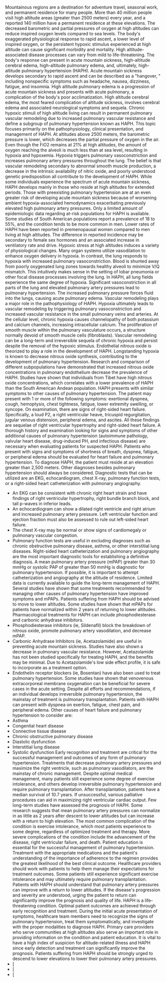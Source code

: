 Mountainous regions are a destination for adventure travel, seasonal work, and permanent residence for many people. More than 40 million people visit high altitude areas (greater than 2500 meters) every year, and a reported 140 million have a permanent residence at these elevations. The decreased barometric and partial pressures of oxygen at high altitudes can reduce inspired oxygen levels compared to sea levels. The body's exaggerated physiological response to rapid ascent, a lower level of inspired oxygen, or the persistent hypoxic stimulus experienced at high altitude can cause significant morbidity and mortality. High altitude-associated disease processes can vary from mild to life-threatening. The body's response can present in acute mountain sickness, high-altitude cerebral edema, high-altitude pulmonary edema, and, ultimately, high-altitude pulmonary hypertension (HAPH). Acute mountain sickness develops secondary to rapid ascent and can be described as a "hangover, " including nonspecific symptoms such as headache, nausea, dizziness, fatigue, and insomnia.
High altitude pulmonary edema is a progression of acute mountain sickness and presents with acute pulmonary, a complication of the body's poor acclimatization. High altitude cerebral edema, the most feared complication of altitude sickness, involves cerebral edema and associated neurological symptoms and sequela. Chronic hypoxic stimuli of high altitude living can result in permanent pulmonary vascular remodeling due to increased pulmonary vascular resistance and define a subgroup of pulmonary hypertension known as HAPH. This topic focuses primarily on the pathophysiology, clinical presentation, and management of HAPH.
At altitudes above 2500 meters, the barometric pressure is lower, which decreases the partial pressure of oxygen in the air. Even though the FiO2 remains at 21% at high altitudes, the amount of oxygen reaching the alveoli is much less than at sea level, resulting in hypoxia and hypoxemia. Hypoxia triggers pulmonary vasoconstriction and increases pulmonary artery pressures throughout the lung. The belief is that vascular remodeling secondary to abnormal smooth muscle production, a decrease in the intrinsic availability of nitric oxide, and poorly understood genetic predisposition all contribute to the development of HAPH.
While some individuals experience the spectrum of acute mountain sickness, HAPH develops mainly in those who reside at high altitudes for extended periods. Those with preexisting pulmonary hypertension are at an even greater risk of developing acute mountain sickness because of worsening ambient hypoxia-associated hemodynamics exacerbating previously elevated high pulmonary artery pressures. Only a limited amount of epidemiologic data regarding at-risk populations for HAPH is available. Some studies of South American populations report a prevalence of 18 to 55%, and the condition tends to be more common in men. Lower rates of HAPH have been reported in premenopausal women compared to men living at high altitudes. The difference in reported incidence may be secondary to female sex hormones and an associated increase in ventilatory rate and drive.
Hypoxic stress at high altitudes induces a variety of physiological changes. Many organ systems utilize vasodilation to enhance oxygen delivery in hypoxia. In contrast, the lung responds to hypoxia with increased pulmonary vasoconstriction. Blood is shunted away from poorly oxygenated lung zones towards healthy alveoli to minimize V/Q mismatch. This intuitively makes sense in the setting of lobar pneumonia or other focal disease processes involving the lung. In HAPH, all lung fields experience the same degree of hypoxia. Significant vasoconstriction in all parts of the lung and elevated pulmonary artery pressures lead to pulmonary hypertension. The increased pulmonary pressure forces fluid into the lungs, causing acute pulmonary edema.
Vascular remodeling plays a major role in the pathophysiology of HAPH. Hypoxia ultimately leads to vascular remodeling by triggering pulmonary vasoconstriction and increased vascular resistance in the small pulmonary veins and arteries. At the cellular level, chronic hypoxia causes channelopathy of both potassium and calcium channels, increasing intracellular calcium. The proliferation of smooth muscle within the pulmonary vasculature occurs, a structure normally devoid of smooth muscle cells (fibroblasts). Vascular remodeling can be a long-term and irreversible sequela of chronic hypoxia and persist despite the removal of the hypoxic stimulus.
Endothelial nitrous oxide is theorized to play a role in the development of HAPH. Longstanding hypoxia is known to decrease nitrous oxide synthesis, contributing to the development of pulmonary hypertension. Research and comparison of different subpopulations have demonstrated that increased nitrous oxide concentrations in pulmonary endothelium decrease the prevalence of HAPH. Studies have shown that individuals from Tibet have high nitrous oxide concentrations, which correlates with a lower prevalence of HAPH than the South American Andean population.
HAPH presents with similar symptoms to other causes of pulmonary hypertension. The patient may present with 1 or more of the following symptoms: exertional dyspnea, cough, hemoptysis, chest tightness, fatigue, lower extremity swelling, or syncope. On examination, there are signs of right-sided heart failure. Specifically, a loud P2, a right ventricular heave, tricuspid regurgitation, jugular venous distension, peripheral edema, and ascites. All these findings are sequelae of right ventricular hypertrophy and right-sided heart failure. A thorough history and examination looking for signs and symptoms of other additional causes of pulmonary hypertension (autoimmune pathology, valvular heart disease, drug-induced PH, and infectious disease) are necessary when evaluating patients for suspected HAPH.
Patients who present with signs and symptoms of shortness of breath, dyspnea, fatigue, or peripheral edema should be evaluated for heart failure and pulmonary hypertension. To diagnose HAPH, the patient must reside at an elevation greater than 2,500 meters. Other diagnoses besides pulmonary hypertension should always be considered. Diagnostic tests that can be utilized are an EKG, echocardiogram, chest X-ray, pulmonary function tests, or a right-sided heart catheterization with pulmonary angiography.
- An EKG can be consistent with chronic right heart strain and have findings of right ventricular hypertrophy, right bundle branch block, and tall p-waves in inferior leads.
- An echocardiogram can show a dilated right ventricle and right atrium and increased pulmonary artery pressure. Left ventricular function and ejection fraction must also be assessed to rule out left-sided heart failure.
- The chest X-ray may be normal or show signs of cardiomegaly or pulmonary vascular congestion.
- Pulmonary function tests are useful in excluding diagnoses such as chronic obstructive pulmonary disease, asthma, or other interstitial lung diseases.
Right-sided heart catheterization and pulmonary angiography are the most important diagnostic tools for establishing a definitive diagnosis. A mean pulmonary artery pressure (mPAP) greater than 30 mmHg or systolic PAP of greater than 50 mmHg is diagnostic for pulmonary hypertension. If possible, it is important to attempt catheterization and angiography at the altitude of residence.
Limited data is currently available to guide the long-term management of HAPH. Several studies have shown that some treatments recommended for managing other causes of pulmonary hypertension have improved symptoms and mPAPs. Patients suffering from HAPH should be advised to move to lower altitudes. Some studies have shown that mPAPs for patients have normalized within 2 years of returning to lower altitudes. Pharmacological treatments for HAPH can include phosphodiesterase and carbonic anhydrase inhibitors.
- Phosphodiesterase inhibitors (ie, Sildenafil) block the breakdown of nitrous oxide, promote pulmonary artery vasodilation, and decrease mPAP.
- Carbonic Anhydrase Inhibitors (ie, Acetazolamide) are useful in preventing acute mountain sickness. Studies have also shown a decrease in pulmonary vascular resistance. However, Acetazolamide has not been studied specifically for treating HAPH, and the benefits may be minimal. Due to Acetazolamide's low side effect profile, it is safe to incorporate as a treatment option.
- Endothelin receptor blockers (ie, Bosentan) have also been used to treat pulmonary hypertension.
Some studies have shown that venovenous extracorporeal membrane oxygenation can be beneficial for severe cases in the acute setting. Despite all efforts and recommendations, if an individual develops irreversible pulmonary hypertension, the mainstay of treatment is pulmonary transplantation.
Patients with HAPH can present with dyspnea on exertion, fatigue, chest pain, and peripheral edema. Other causes of heart failure and pulmonary hypertension to consider are:
- Asthma
- Congenital heart disease
- Connective tissue disease
- Chronic obstructive pulmonary disease
- Diastolic dysfunction
- Interstitial lung disease
- Systolic dysfunction
Early recognition and treatment are critical for the successful management and outcomes of any form of pulmonary hypertension. Treatments that decrease pulmonary artery pressures and maximize the right ventricle, such as pulmonary vasodilators, are the mainstay of chronic management. Despite optimal medical management, many patients still experience some degree of exercise intolerance, and others develop irreversible pulmonary hypertension and require pulmonary transplantation. After transplantation, patients have a median survival of 10.7 years. If unsuccessful, various palliative procedures can aid in maximizing right ventricular cardiac output. Few long-term studies have assessed the prognosis of HAPH. Some research suggests that mean pulmonary artery pressures can normalize in as little as 2 years after descent to lower altitudes but can increase with a return to high elevation.
The most common complication of the condition is exercise intolerance, which most patients experience to some degree, regardless of optimized treatment and therapy. More severe complications of the condition include the advancement of the disease, right ventricular failure, and death.
Patient education is essential for the successful management of pulmonary hypertension. Treatment with the appropriate medications and the patient's understanding of the importance of adherence to the regimen provides the greatest likelihood of the best clinical outcome. Healthcare providers should work with patients to help them manage their expectations for treatment outcomes. Some patients still experience significant exercise intolerance and may ultimately require pulmonary transplantation. Patients with HAPH should understand that pulmonary artery pressures can improve with a return to lower altitudes. If the disease's progression and severity are understood, urging the patient to return can significantly improve the prognosis and quality of life.
HAPH is a life-threatening condition. Optimal patient outcomes are achieved through early recognition and treatment. During the initial acute presentation of symptoms, healthcare team members need to recognize the signs of pulmonary hypertension, treat them symptomatically, and investigate with the proper modalities to diagnose HAPH. Primary care providers who serve communities at high altitudes also serve an important role in providing information on the condition and patient education. It is vital to have a high index of suspicion for altitude-related illness and HAPH since early detection and treatment can significantly improve the prognosis. Patients suffering from HAPH should be strongly urged to descend to lower elevations to lower their pulmonary artery pressures.
- [
- [
- [